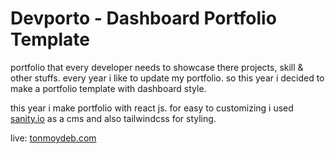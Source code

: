 # Devporto - Dashboard Portfolio Template

portfolio that every developer needs to showcase there projects, skill & other stuffs. every year i like to update my portfolio. so this year i decided to make a portfolio template with dashboard style.

this year i make portfolio with react js. for easy to customizing i used [sanity.io](https://sanity.io) as a cms and also tailwindcss for styling.

live: [tonmoydeb.com](https://tonmoydeb.com)
